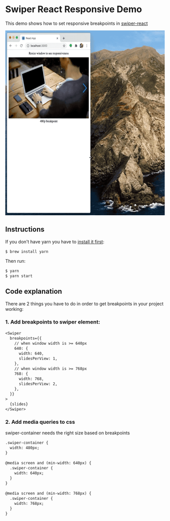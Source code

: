 # Swiper React Responsive Demo

This demo shows how to set responsive breakpoints in [swiper-react](https://swiperjs.com/react/)

<img width="640" height="584" border="0" src="./demo.gif">

## Instructions

If you don't have yarn you have to [install it first](https://classic.yarnpkg.com/en/docs/install/#mac-stable):
```
$ brew install yarn
```

Then run:
```
$ yarn
$ yarn start
```

## Code explanation

There are 2 things you have to do in order to get breakpoints in your project working:

### 1. Add breakpoints to swiper element:

```
<Swiper
  breakpoints={{
    // when window width is >= 640px
    640: {
      width: 640,
      slidesPerView: 1,
    },
    // when window width is >= 768px
    768: {
      width: 768,
      slidesPerView: 2,
    },
  }}
>
  {slides}
</Swiper>
```

### 2. Add media queries to css

swiper-container needs the right size based on breakpoints

```
.swiper-container {
  width: 480px;
}

@media screen and (min-width: 640px) {
  .swiper-container {
    width: 640px;
  }
}

@media screen and (min-width: 768px) {
  .swiper-container {
    width: 768px;
  }
}
```
